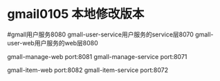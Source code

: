 # gmail0105 本地修改版本
#gmall用户服务8080
gmall-user-service用户服务的service层8070
gmall-user-web用户服务的web层8080

gmall-manage-web  port:8081
gmall-manage-service  port:8071

gmall-item-web  port:8082
gmall-item-service  port:8072



